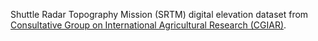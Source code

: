 Shuttle Radar Topography Mission (SRTM) digital elevation dataset from
[Consultative Group on International Agricultural Research (CGIAR)](https://www.cgiar.org/).
